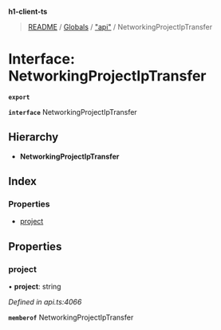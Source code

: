 **h1-client-ts**

> [README](../README.md) / [Globals](../globals.md) / ["api"](../modules/_api_.md) / NetworkingProjectIpTransfer

# Interface: NetworkingProjectIpTransfer

**`export`** 

**`interface`** NetworkingProjectIpTransfer

## Hierarchy

* **NetworkingProjectIpTransfer**

## Index

### Properties

* [project](_api_.networkingprojectiptransfer.md#project)

## Properties

### project

•  **project**: string

*Defined in api.ts:4066*

**`memberof`** NetworkingProjectIpTransfer
